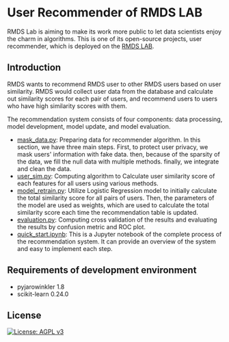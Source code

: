 # User Recommender of RMDS LAB
RMDS Lab is aiming to make its work more public to let data scientists enjoy the charm in algorithms. This is one of its open-source projects, user recommender, which
is deployed on the [RMDS LAB](https://grmds.org).

## Introduction
RMDS wants to recommend RMDS user to other RMDS users based on user similarity. RMDS would collect user data from the database and calculate out similarity scores for each pair of users, and recommend users to users who have high similarity scores with them.

The recommendation system consists of four components: data processing, model development, model update, and model evaluation.
- [mask_data.py](https://github.com/GRMDS/User_Recommender/blob/main/mask_data.py): Preparing data for recommender algorithm. In this section, we have three main steps. First, to protect user privacy, we mask users' information with fake data. then, because of the sparsity of the data, we fill the null data with multiple methods. finally, we integrate and clean the data.
- [user_sim.py](https://github.com/GRMDS/User_Recommender/blob/main/user_sim.py): Computing algorithm to Calculate user similarity score of each features for all users using various methods.
- [model_retrain.py](https://github.com/GRMDS/User_Recommender/blob/main/model_retrain.py): Utilize Logistic Regression model to initially calculate the total similarity score for all pairs of users. Then, the parameters of the model are used as weights, which are used to calculate the total similarity score each time the recommendation table is updated.
- [evaluation.py](https://github.com/GRMDS/User_Recommender/blob/main/evaluation.py): Computing cross validation of the results and evaluating the results by confusion metric and ROC plot.
- [quick_start.ipynb](https://github.com/GRMDS/User_Recommender/blob/main/quick_start.ipynb): This is a Jupyter notebook of the complete process of the recommendation system. It can provide an overview of the system and easy to implement each step.


## Requirements of development environment
- pyjarowinkler 1.8
- scikit-learn 0.24.0

## License
[![License: AGPL v3](https://img.shields.io/badge/License-AGPL_v3-green.svg)](https://www.gnu.org/licenses/agpl-3.0)
